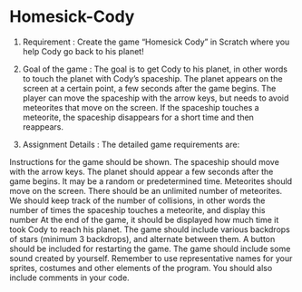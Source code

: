 # Homesick-Cody
1) Requirement : Create the game “Homesick Cody” in Scratch where you help Cody go back to his planet!





2) Goal of the game : The goal is to get Cody to his planet, in other words to touch the planet with Cody’s spaceship. 
The planet appears on the screen at a certain point, a few seconds after the game begins. 
The player can move the spaceship with the arrow keys, but needs to avoid meteorites that move on the screen. 
If the spaceship touches a meteorite, the spaceship disappears for a short time and then reappears.





3) Assignment Details : 
The detailed game requirements are:

Instructions for the game should be shown.
The spaceship should move with the arrow keys.
The planet should appear a few seconds after the game begins. It may be a random or predetermined time.
Meteorites should move on the screen.
There should be an unlimited number of meteorites.
We should keep track of the number of collisions, in other words the number of times the spaceship touches a meteorite, and display this number
At the end of the game, it should be displayed how much time it took Cody to reach his planet.
The game should include various backdrops of stars (minimum 3 backdrops), and alternate between them.
A button should be included for restarting the game.
The game should include some sound created by yourself.
Remember to use representative names for your sprites, costumes and other elements of the program. You should also include comments in your code.
